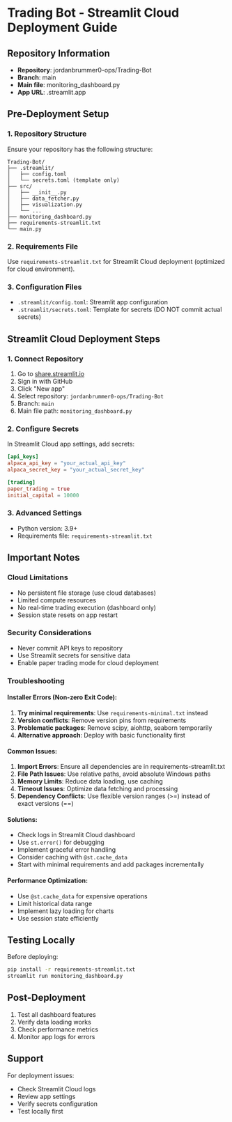 # Trading Bot - Streamlit Cloud Deployment Guide

## Repository Information
- **Repository**: jordanbrummer0-ops/Trading-Bot
- **Branch**: main
- **Main file**: monitoring_dashboard.py
- **App URL**: .streamlit.app

## Pre-Deployment Setup

### 1. Repository Structure
Ensure your repository has the following structure:
```
Trading-Bot/
├── .streamlit/
│   ├── config.toml
│   └── secrets.toml (template only)
├── src/
│   ├── __init__.py
│   ├── data_fetcher.py
│   ├── visualization.py
│   └── ...
├── monitoring_dashboard.py
├── requirements-streamlit.txt
└── main.py
```

### 2. Requirements File
Use `requirements-streamlit.txt` for Streamlit Cloud deployment (optimized for cloud environment).

### 3. Configuration Files
- `.streamlit/config.toml`: Streamlit app configuration
- `.streamlit/secrets.toml`: Template for secrets (DO NOT commit actual secrets)

## Streamlit Cloud Deployment Steps

### 1. Connect Repository
1. Go to [share.streamlit.io](https://share.streamlit.io)
2. Sign in with GitHub
3. Click "New app"
4. Select repository: `jordanbrummer0-ops/Trading-Bot`
5. Branch: `main`
6. Main file path: `monitoring_dashboard.py`

### 2. Configure Secrets
In Streamlit Cloud app settings, add secrets:
```toml
[api_keys]
alpaca_api_key = "your_actual_api_key"
alpaca_secret_key = "your_actual_secret_key"

[trading]
paper_trading = true
initial_capital = 10000
```

### 3. Advanced Settings
- Python version: 3.9+
- Requirements file: `requirements-streamlit.txt`

## Important Notes

### Cloud Limitations
- No persistent file storage (use cloud databases)
- Limited compute resources
- No real-time trading execution (dashboard only)
- Session state resets on app restart

### Security Considerations
- Never commit API keys to repository
- Use Streamlit secrets for sensitive data
- Enable paper trading mode for cloud deployment

### Troubleshooting

#### Installer Errors (Non-zero Exit Code):
1. **Try minimal requirements**: Use `requirements-minimal.txt` instead
2. **Version conflicts**: Remove version pins from requirements
3. **Problematic packages**: Remove scipy, aiohttp, seaborn temporarily
4. **Alternative approach**: Deploy with basic functionality first

#### Common Issues:
1. **Import Errors**: Ensure all dependencies are in requirements-streamlit.txt
2. **File Path Issues**: Use relative paths, avoid absolute Windows paths
3. **Memory Limits**: Reduce data loading, use caching
4. **Timeout Issues**: Optimize data fetching and processing
5. **Dependency Conflicts**: Use flexible version ranges (>=) instead of exact versions (==)

#### Solutions:
- Check logs in Streamlit Cloud dashboard
- Use `st.error()` for debugging
- Implement graceful error handling
- Consider caching with `@st.cache_data`
- Start with minimal requirements and add packages incrementally

#### Performance Optimization:
- Use `@st.cache_data` for expensive operations
- Limit historical data range
- Implement lazy loading for charts
- Use session state efficiently

## Testing Locally
Before deploying:
```bash
pip install -r requirements-streamlit.txt
streamlit run monitoring_dashboard.py
```

## Post-Deployment
1. Test all dashboard features
2. Verify data loading works
3. Check performance metrics
4. Monitor app logs for errors

## Support
For deployment issues:
- Check Streamlit Cloud logs
- Review app settings
- Verify secrets configuration
- Test locally first
